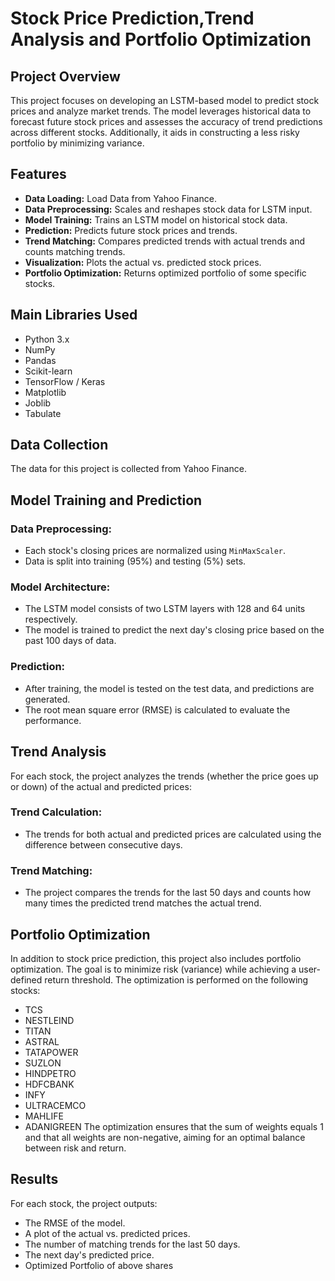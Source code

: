 # Stock Price Prediction,Trend Analysis and Portfolio Optimization

## Project Overview
This project focuses on developing an LSTM-based model to predict stock prices and analyze market trends. The model leverages historical data to forecast future stock prices and assesses the accuracy of trend predictions across different stocks. Additionally, it aids in constructing a less risky portfolio by minimizing variance.

## Features
- **Data Loading:** Load Data from Yahoo Finance.
- **Data Preprocessing:** Scales and reshapes stock data for LSTM input.
- **Model Training:** Trains an LSTM model on historical stock data.
- **Prediction:** Predicts future stock prices and trends.
- **Trend Matching:** Compares predicted trends with actual trends and counts matching trends.
- **Visualization:** Plots the actual vs. predicted stock prices.
- **Portfolio Optimization:** Returns optimized portfolio of some specific stocks.

## Main Libraries Used
- Python 3.x
- NumPy
- Pandas
- Scikit-learn
- TensorFlow / Keras
- Matplotlib
- Joblib
- Tabulate

## Data Collection
The data for this project is collected from  Yahoo Finance.

## Model Training and Prediction

### Data Preprocessing:
- Each stock's closing prices are normalized using `MinMaxScaler`.
- Data is split into training (95%) and testing (5%) sets.

### Model Architecture:
- The LSTM model consists of two LSTM layers with 128 and 64 units respectively.
- The model is trained to predict the next day's closing price based on the past 100 days of data.

### Prediction:
- After training, the model is tested on the test data, and predictions are generated.
- The root mean square error (RMSE) is calculated to evaluate the performance.

## Trend Analysis
For each stock, the project analyzes the trends (whether the price goes up or down) of the actual and predicted prices:

### Trend Calculation:
- The trends for both actual and predicted prices are calculated using the difference between consecutive days.

### Trend Matching:
- The project compares the trends for the last 50 days and counts how many times the predicted trend matches the actual trend.

## Portfolio Optimization
In addition to stock price prediction, this project also includes portfolio optimization. The goal is to minimize risk (variance) while achieving a user-defined return threshold. The optimization is performed on the following stocks:
- TCS
- NESTLEIND
- TITAN
- ASTRAL
- TATAPOWER
- SUZLON
- HINDPETRO
- HDFCBANK
- INFY
- ULTRACEMCO
- MAHLIFE
- ADANIGREEN
The optimization ensures that the sum of weights equals 1 and that all weights are non-negative, aiming for an optimal balance between risk and return.
## Results
For each stock, the project outputs:
- The RMSE of the model.
- A plot of the actual vs. predicted prices.
- The number of matching trends for the last 50 days.
- The next day's predicted price.
- Optimized Portfolio of above shares


